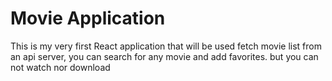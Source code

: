 # Movie Application

This is my very first React application that will be used fetch movie list from an api server, you can search for any movie and add favorites. but you can not watch nor download
